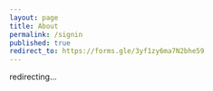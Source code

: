 ```yaml
---
layout: page
title: About
permalink: /signin
published: true
redirect_to: https://forms.gle/3yf1zy6ma7N2bhe59
---
```


redirecting...
